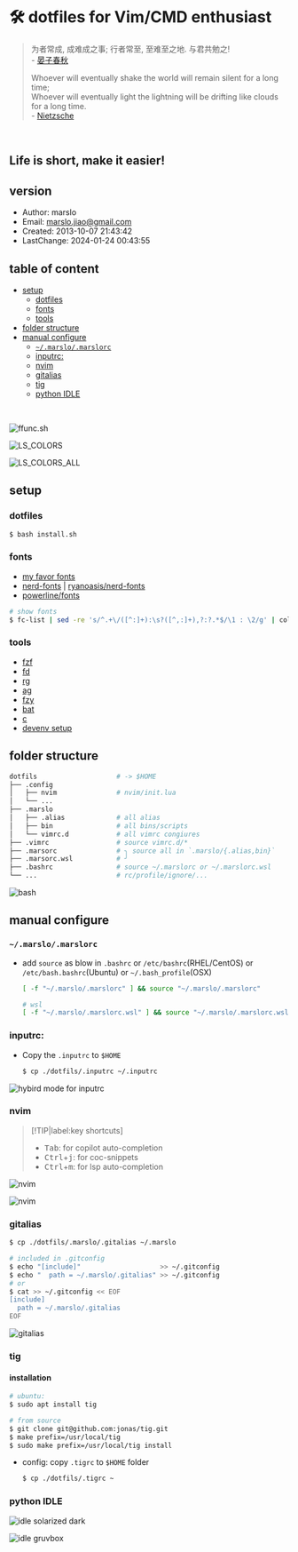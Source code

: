 🛠 dotfiles for Vim/CMD enthusiast
==========

>
> 为者常成, 成难成之事; 行者常至, 至难至之地. 与君共勉之! <br>
>                                           - [晏子春秋](https://web.archive.org/web/20061018194424/http://www.chinapage.com/big5/classic/yj0.htm)
>
>
> Whoever will eventually shake the world will remain silent for a long time;<br>
> Whoever will eventually light the lightning will be drifting like clouds for a long time.<br>
>                                           - [Nietzsche](https://www.aphorismen.de/zitat/5992)

<br>

Life is short, make it easier!
--------------

## version
- Author: marslo
- Email: marslo.jiao@gmail.com
- Created: 2013-10-07 21:43:42
- LastChange: 2024-01-24 00:43:55

## table of content
<!-- START doctoc generated TOC please keep comment here to allow auto update -->
<!-- DON'T EDIT THIS SECTION, INSTEAD RE-RUN doctoc TO UPDATE -->

- [setup](#setup)
  - [dotfiles](#dotfiles)
  - [fonts](#fonts)
  - [tools](#tools)
- [folder structure](#folder-structure)
- [manual configure](#manual-configure)
  - [`~/.marslo/.marslorc`](#marslomarslorc)
  - [inputrc:](#inputrc)
  - [nvim](#nvim)
  - [gitalias](#gitalias)
  - [tig](#tig)
  - [python IDLE](#python-idle)

<!-- END doctoc generated TOC please keep comment here to allow auto update -->

<br>

![ffunc.sh](https://github.com/marslo/dotfiles/raw/assets/screenshots/ffunc.sh.gif)

![LS_COLORS](https://github.com/marslo/dotfiles/raw/assets/screenshots/LS_COLORS-2.png)

![LS_COLORS_ALL](https://github.com/marslo/dotfiles/raw/assets/screenshots/LS_COLORS_ALL-2.png)

## setup
### dotfiles
```bash
$ bash install.sh
```

### fonts
- [my favor fonts](https://marslo.github.io/ibook/tools/fonts.html)
- [nerd-fonts](https://www.nerdfonts.com/) | [ryanoasis/nerd-fonts](https://github.com/ryanoasis/nerd-fonts)
- [powerline/fonts](https://github.com/powerline/fonts)

```bash
# show fonts
$ fc-list | sed -re 's/^.+\/([^:]+):\s?([^,:]+),?:?.*$/\1 : \2/g' | column -t -s: -o:
```

### tools
- [fzf](https://marslo.github.io/ibook/devops/awesomeShell.html#fzf)
- [fd](https://marslo.github.io/ibook/devops/awesomeShell.html#fd)
- [rg](https://marslo.github.io/ibook/devops/awesomeShell.html#rg-the-faster-mg)
- [ag](https://marslo.github.io/ibook/devops/awesomeShell.html#ag-the-faster-mg)
- [fzy](https://marslo.github.io/ibook/devops/awesomeShell.html#fzy)
- [bat](https://marslo.github.io/ibook/devops/awesomeShell.html#bat)
- [c](https://marslo.github.io/ibook/devops/awesomeShell.html#c-bash-color)
- [devenv setup](https://marslo.github.io/ibook/linux/devenv.html)

## folder structure
```bash
dotfils                    # -> $HOME
├── .config
│   ├── nvim               # nvim/init.lua
│   └── ...
├── .marslo
│   ├── .alias             # all alias
│   ├── bin                # all bins/scripts
│   └── vimrc.d            # all vimrc congiures
├── .vimrc                 # source vimrc.d/*
├── .marsorc               # ╮ source all in `.marslo/{.alias,bin}`
├── .marsorc.wsl           # ╯
├── .bashrc                # source ~/.marslorc or ~/.marslorc.wsl
└── ...                    # rc/profile/ignore/...
```

![bash](https://github.com/marslo/dotfiles/raw/assets/screenshots/shell.png)

## manual configure
### `~/.marslo/.marslorc`
- add `source` as blow in `.bashrc` or `/etc/bashrc`(RHEL/CentOS) or `/etc/bash.bashrc`(Ubuntu) or `~/.bash_profile`(OSX)
  ```bash
  [ -f "~/.marslo/.marslorc" ] && source "~/.marslo/.marslorc"

  # wsl
  [ -f "~/.marslo/.marslorc.wsl" ] && source "~/.marslo/.marslorc.wsl"
  ```

### inputrc:
- Copy the `.inputrc` to `$HOME`
  ```bash
  $ cp ./dotfils/.inputrc ~/.inputrc
  ```

![hybird mode for inputrc](https://marslo.github.io/ibook/screenshot/shell/bash-bind-mode-string-cursor-shape.gif)

### nvim

> [!TIP|label:key shortcuts]
> - <kbd>Tab</kbd>: for copilot auto-completion
> - <kbd>Ctrl</kbd>+<kbd>j</kbd>: for coc-snippets
> - <kbd>Ctrl</kbd>+<kbd>m</kbd>: for lsp auto-completion

  ![nvim](https://github.com/marslo/ibook/raw/marslo/docs/screenshot/vim/nvim-coc-copilot-snippets.gif)

  ![nvim](https://github.com/marslo/dotfiles/raw/assets/screenshots/nvim-2.png)

### gitalias
```bash
$ cp ./dotfils/.marslo/.gitalias ~/.marslo

# included in .gitconfig
$ echo "[include]"                    >> ~/.gitconfig
$ echo "  path = ~/.marslo/.gitalias" >> ~/.gitconfig
# or
$ cat >> ~/.gitconfig << EOF
[include]
  path = ~/.marslo/.gitalias
EOF
```

![gitalias](https://github.com/marslo/dotfiles/raw/assets/screenshots/gitalias.gif)

### tig
#### installation
```bash
# ubuntu:
$ sudo apt install tig

# from source
$ git clone git@github.com:jonas/tig.git
$ make prefix=/usr/local/tig
$ sudo make prefix=/usr/local/tig install
```

- config: copy `.tigrc` to `$HOME` folder
  ```bash
  $ cp ./dotfils/.tigrc ~
  ```

### python IDLE

![idle solarized dark](https://github.com/marslo/dotfiles/raw/assets/screenshots/idle-solarized-dark.png)

![idle gruvbox](https://github.com/marslo/dotfiles/raw/assets/screenshots/idle-gruvbox.png)

